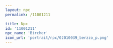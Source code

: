 ```yaml
---
layout: npc
permalink: /11001211

title: Npc
id: '11001211'
npc_name: 'Bircher'
icon_url: 'portrait/npc/02010039_berzzo_p.png'
---
```

